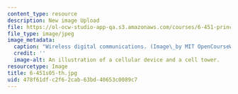 ```yaml
---
content_type: resource
description: New image Upload
file: https://ol-ocw-studio-app-qa.s3.amazonaws.com/courses/6-451-principles-of-digital-communication-ii-spring-2005/478f61dfc2f62cab63bd40653c0089c7_6-451s05-th.jpg
file_type: image/jpeg
image_metadata:
  caption: "Wireless digital communications. (Image\_by MIT OpenCourseWare.)"
  credit: ''
  image-alt: An illustration of a cellular device and a cell tower.
resourcetype: Image
title: 6-451s05-th.jpg
uid: 478f61df-c2f6-2cab-63bd-40653c0089c7
---
```

